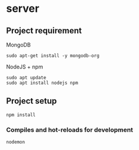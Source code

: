 # server

## Project requirement
MongoDB
```
sudo apt-get install -y mongodb-org
```
NodeJS + npm
```
sudo apt update
sudo apt install nodejs npm
```


## Project setup
```
npm install
```

### Compiles and hot-reloads for development
```
nodemon
```
